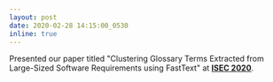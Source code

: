 ```yaml
---
layout: post
date: 2020-02-28 14:15:00_0530
inline: true
---
```


Presented our paper titled "Clustering Glossary Terms Extracted from Large-Sized Software Requirements using FastText" at **[ISEC 2020](https://isoft.acm.org/isec2020/)**.
